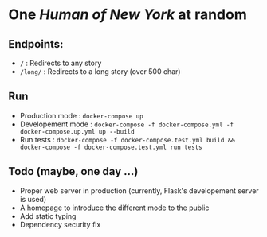 One _Human of New York_ at random
=

Endpoints:
--

- `/` : Redirects to any story
- `/long/` : Redirects to a long story (over 500 char)

Run
--

- Production mode : `docker-compose up`
- Developement mode : `docker-compose -f docker-compose.yml -f docker-compose.up.yml up --build`
- Run tests : `docker-compose -f docker-compose.test.yml build && docker-compose -f docker-compose.test.yml run tests`

Todo (maybe, one day ...)
--

- Proper web server in production (currently, Flask's developement server is used)
- A homepage to introduce the different mode to the public
- Add static typing
- Dependency security fix
